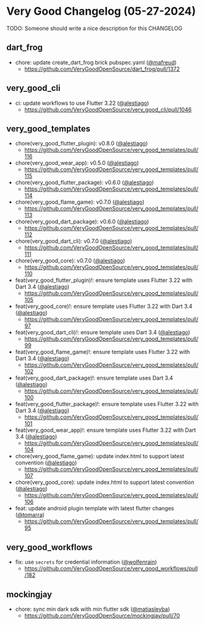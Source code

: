 # Very Good Changelog (05-27-2024)

TODO: Someone should write a nice description for this CHANGELOG

## dart_frog
- chore: update create_dart_frog brick pubspec.yaml ([@mafreud](https://github.com/mafreud))
	- https://github.com/VeryGoodOpenSource/dart_frog/pull/1372

## very_good_cli
- ci: update workflows to use Flutter 3.22 ([@alestiago](https://github.com/alestiago))
	- https://github.com/VeryGoodOpenSource/very_good_cli/pull/1046

## very_good_templates
- chore(very_good_flutter_plugin): v0.8.0 ([@alestiago](https://github.com/alestiago))
	- https://github.com/VeryGoodOpenSource/very_good_templates/pull/116
- chore(very_good_wear_app): v0.5.0 ([@alestiago](https://github.com/alestiago))
	- https://github.com/VeryGoodOpenSource/very_good_templates/pull/115
- chore(very_good_flutter_package): v0.6.0 ([@alestiago](https://github.com/alestiago))
	- https://github.com/VeryGoodOpenSource/very_good_templates/pull/114
- chore(very_good_flame_game): v0.7.0 ([@alestiago](https://github.com/alestiago))
	- https://github.com/VeryGoodOpenSource/very_good_templates/pull/113
- chore(very_good_dart_package): v0.6.0 ([@alestiago](https://github.com/alestiago))
	- https://github.com/VeryGoodOpenSource/very_good_templates/pull/112
- chore(very_good_dart_cli): v0.7.0 ([@alestiago](https://github.com/alestiago))
	- https://github.com/VeryGoodOpenSource/very_good_templates/pull/111
- chore(very_good_core): v0.7.0 ([@alestiago](https://github.com/alestiago))
	- https://github.com/VeryGoodOpenSource/very_good_templates/pull/110
- feat(very_good_flutter_plugin)!: ensure template uses Flutter 3.22 with Dart 3.4 ([@alestiago](https://github.com/alestiago))
	- https://github.com/VeryGoodOpenSource/very_good_templates/pull/105
- feat(very_good_core)!: ensure template uses Flutter 3.22 with Dart 3.4 ([@alestiago](https://github.com/alestiago))
	- https://github.com/VeryGoodOpenSource/very_good_templates/pull/97
- feat(very_good_dart_cli)!: ensure template uses Dart 3.4 ([@alestiago](https://github.com/alestiago))
	- https://github.com/VeryGoodOpenSource/very_good_templates/pull/99
- feat(very_good_flame_game)!: ensure template uses Flutter 3.22 with Dart 3.4 ([@alestiago](https://github.com/alestiago))
	- https://github.com/VeryGoodOpenSource/very_good_templates/pull/102
- feat(very_good_dart_package)!: ensure template uses Dart 3.4 ([@alestiago](https://github.com/alestiago))
	- https://github.com/VeryGoodOpenSource/very_good_templates/pull/100
- feat(very_good_flutter_package)!: ensure template uses Flutter 3.22 with Dart 3.4 ([@alestiago](https://github.com/alestiago))
	- https://github.com/VeryGoodOpenSource/very_good_templates/pull/101
- feat(very_good_wear_app)!: ensure template uses Flutter 3.22 with Dart 3.4 ([@alestiago](https://github.com/alestiago))
	- https://github.com/VeryGoodOpenSource/very_good_templates/pull/104
- chore(very_good_flame_game): update index.html to support latest convention ([@alestiago](https://github.com/alestiago))
	- https://github.com/VeryGoodOpenSource/very_good_templates/pull/107
- chore(very_good_core): update index.html to support latest convention ([@alestiago](https://github.com/alestiago))
	- https://github.com/VeryGoodOpenSource/very_good_templates/pull/106
- feat: update android plugin template with latest flutter changes ([@tomarra](https://github.com/tomarra))
	- https://github.com/VeryGoodOpenSource/very_good_templates/pull/95

## very_good_workflows
- fix: use `secrets` for credential information ([@wolfenrain](https://github.com/wolfenrain))
	- https://github.com/VeryGoodOpenSource/very_good_workflows/pull/182

## mockingjay
- chore: sync min dark sdk with min flutter sdk ([@matiasleyba](https://github.com/matiasleyba))
	- https://github.com/VeryGoodOpenSource/mockingjay/pull/70
